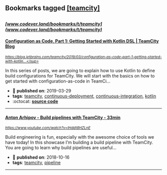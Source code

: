 ## Bookmarks tagged [[teamcity]](https://www.codever.land/search?q=[teamcity])

_<sup><sup>[www.codever.land/bookmarks/t/teamcity](www.codever.land/bookmarks/t/teamcity)</sup></sup>_
---
#### [Configuration as Code, Part 1: Getting Started with Kotlin DSL | TeamCity Blog](https://blog.jetbrains.com/teamcity/2019/03/configuration-as-code-part-1-getting-started-with-kotlin-dsl/)
_<sup>https://blog.jetbrains.com/teamcity/2019/03/configuration-as-code-part-1-getting-started-with-kotlin...</sup>_

In this series of posts, we are going to explain how to use Kotlin to define build configurations for TeamCity. We will start with the basics on how to get started with configuration-as-code in TeamCi...
* :calendar: **published on**: 2019-03-29
* **tags**: [teamcity](../tagged/teamcity.md), [continuous-deployment](../tagged/continuous-deployment.md), [continuous-integration](../tagged/continuous-integration.md), [kotlin](../tagged/kotlin.md)
* :octocat: **[source code](https://github.com/antonarhipov/spring-petclinic-teamcity-dsl)**
---
#### [Anton Arhipov - Build pipelines with TeamCity - 33min](https://www.youtube.com/watch?v=IHddt8HZLnE)
_<sup>https://www.youtube.com/watch?v=IHddt8HZLnE</sup>_

Build engineering is fun, especially with the awesome choice of tools we have today! In this showcase I’m building a build pipeline with TeamCity. You are going to learn why build pipelines are useful...
* :calendar: **published on**: 2018-10-16
* **tags**: [teamcity](../tagged/teamcity.md), [pipeline](../tagged/pipeline.md)
---
